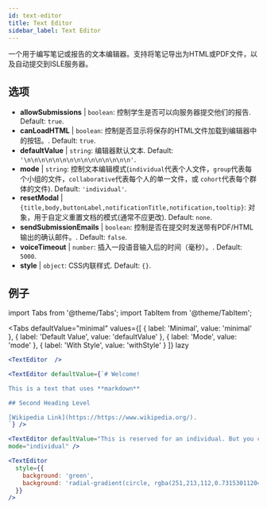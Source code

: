 ```yaml
---
id: text-editor
title: Text Editor
sidebar_label: Text Editor
---
```


一个用于编写笔记或报告的文本编辑器。支持将笔记导出为HTML或PDF文件，以及自动提交到ISLE服务器。

## 选项

* __allowSubmissions__ | `boolean`: 控制学生是否可以向服务器提交他们的报告. Default: `true`.
* __canLoadHTML__ | `boolean`: 控制是否显示将保存的HTML文件加载到编辑器中的按钮。. Default: `true`.
* __defaultValue__ | `string`: 编辑器默认文本. Default: `'\n\n\n\n\n\n\n\n\n\n\n\n\n\n\n'`.
* __mode__ | `string`: 控制文本编辑模式(`individual`代表个人文件，`group`代表每个小组的文件，`collaborative`代表每个人的单一文件，或 `cohort`代表每个群体的文件). Default: `'individual'`.
* __resetModal__ | `{title,body,buttonLabel,notificationTitle,notification,tooltip}`: 对象，用于自定义重置文档的模式(通常不应更改). Default: `none`.
* __sendSubmissionEmails__ | `boolean`: 控制是否在提交时发送带有PDF/HTML输出的确认邮件。. Default: `false`.
* __voiceTimeout__ | `number`: 插入一段语音输入后的时间（毫秒）。. Default: `5000`.
* __style__ | `object`: CSS内联样式. Default: `{}`.


## 例子

import Tabs from '@theme/Tabs';
import TabItem from '@theme/TabItem';

<Tabs
    defaultValue="minimal"
    values={[
        { label: 'Minimal', value: 'minimal' },
        { label: 'Default Value', value: 'defaultValue' },
        { label: 'Mode', value: 'mode' },
        { label: 'With Style', value: 'withStyle' }
    ]}
    lazy
>

<TabItem value="minimal">

```jsx live
<TextEditor  />
```

</TabItem>

<TabItem value="defaultValue">

```jsx live
<TextEditor defaultValue={`# Welcome!

This is a text that uses **markdown**

## Second Heading Level

[Wikipedia Link](https://https://www.wikipedia.org/).
`} />
```

</TabItem>

<TabItem value="mode">

```jsx live
<TextEditor defaultValue="This is reserved for an individual. But you can also allow groups, students cohorts, or everybody to join in and work collaboratively (setting the mode option will only have an effect in a live lesson, not this preview)." 
mode="individual" />
```

</TabItem>

<TabItem value="withStyle">

```jsx live
<TextEditor  
  style={{ 
    background: 'green',
    background: 'radial-gradient(circle, rgba(251,213,112,0.7315301120448179) 0%,rgba(83,199,14,0.4514180672268907) 100%)' 
  }}
/>
```

</TabItem>

</Tabs>
